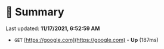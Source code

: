# 📖 Summary
Last updated: **11/17/2021, 6:52:59 AM**

- `GET` [https://google.com](https://google.com) - **Up** (187ms)
